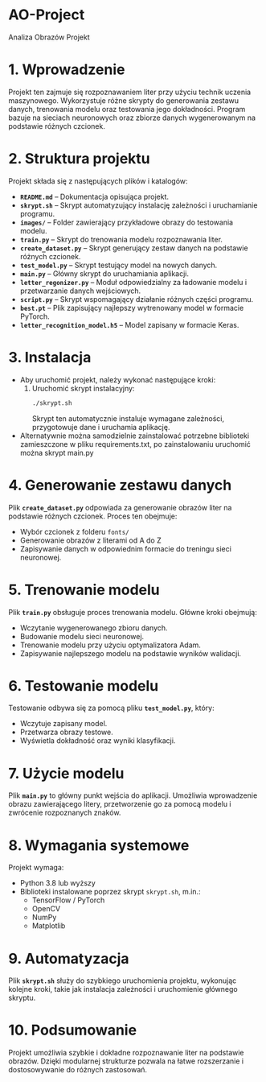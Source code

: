 # AO-Project
Analiza Obrazów Projekt

# **1. Wprowadzenie**
Projekt ten zajmuje się rozpoznawaniem liter przy użyciu technik uczenia maszynowego. Wykorzystuje różne skrypty do generowania zestawu danych, trenowania modelu oraz testowania jego dokładności. Program bazuje na sieciach neuronowych oraz zbiorze danych wygenerowanym na podstawie różnych czcionek.

# **2. Struktura projektu**
Projekt składa się z następujących plików i katalogów:
- **`README.md`** – Dokumentacja opisująca projekt.
- **`skrypt.sh`** – Skrypt automatyzujący instalację zależności i uruchamianie programu.
- **`images/`** – Folder zawierający przykładowe obrazy do testowania modelu.
- **`train.py`** – Skrypt do trenowania modelu rozpoznawania liter.
- **`create_dataset.py`** – Skrypt generujący zestaw danych na podstawie różnych czcionek.
- **`test_model.py`** – Skrypt testujący model na nowych danych.
- **`main.py`** – Główny skrypt do uruchamiania aplikacji.
- **`letter_regonizer.py`** – Moduł odpowiedzialny za ładowanie modelu i przetwarzanie danych wejściowych.
- **`script.py`** – Skrypt wspomagający działanie różnych części programu.
- **`best.pt`** – Plik zapisujący najlepszy wytrenowany model w formacie PyTorch.
- **`letter_recognition_model.h5`** – Model zapisany w formacie Keras.

# **3. Instalacja**
- Aby uruchomić projekt, należy wykonać następujące kroki:
   1. Uruchomić skrypt instalacyjny:
      ```bash
      ./skrypt.sh
      ```
      Skrypt ten automatycznie instaluje wymagane zależności, przygotowuje dane i uruchamia aplikację.
- Alternatywnie można samodzielnie zainstalować potrzebne biblioteki zamieszczone w pliku requirements.txt, po zainstalowaniu uruchomić można skrypt main.py

# **4. Generowanie zestawu danych**
Plik **`create_dataset.py`** odpowiada za generowanie obrazów liter na podstawie różnych czcionek. Proces ten obejmuje:
- Wybór czcionek z folderu `fonts/`
- Generowanie obrazów z literami od A do Z
- Zapisywanie danych w odpowiednim formacie do treningu sieci neuronowej.

# **5. Trenowanie modelu**
Plik **`train.py`** obsługuje proces trenowania modelu. Główne kroki obejmują:
- Wczytanie wygenerowanego zbioru danych.
- Budowanie modelu sieci neuronowej.
- Trenowanie modelu przy użyciu optymalizatora Adam.
- Zapisywanie najlepszego modelu na podstawie wyników walidacji.

# **6. Testowanie modelu**
Testowanie odbywa się za pomocą pliku **`test_model.py`**, który:
- Wczytuje zapisany model.
- Przetwarza obrazy testowe.
- Wyświetla dokładność oraz wyniki klasyfikacji.

# **7. Użycie modelu**
Plik **`main.py`** to główny punkt wejścia do aplikacji. Umożliwia wprowadzenie obrazu zawierającego litery, przetworzenie go za pomocą modelu i zwrócenie rozpoznanych znaków.

# **8. Wymagania systemowe**
Projekt wymaga:
- Python 3.8 lub wyższy
- Biblioteki instalowane poprzez skrypt `skrypt.sh`, m.in.:
  - TensorFlow / PyTorch
  - OpenCV
  - NumPy
  - Matplotlib

# **9. Automatyzacja**
Plik **`skrypt.sh`** służy do szybkiego uruchomienia projektu, wykonując kolejne kroki, takie jak instalacja zależności i uruchomienie głównego skryptu.

# **10. Podsumowanie**
Projekt umożliwia szybkie i dokładne rozpoznawanie liter na podstawie obrazów. Dzięki modularnej strukturze pozwala na łatwe rozszerzanie i dostosowywanie do różnych zastosowań.

